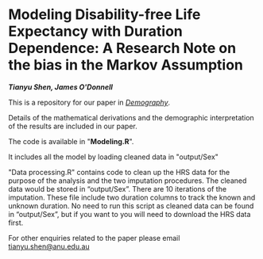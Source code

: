 # Modeling Disability-free Life Expectancy with Duration Dependence: A Research Note on the bias in the Markov Assumption 

***Tianyu Shen, James O'Donnell***

This is a repository for our paper in [*Demography*](https://doi.org/10.1215/00703370-11696463).

Details of the mathematical derivations and the demographic interpretation of the results are included in our paper.

The code is available in "**Modeling.R**".

It includes all the model by loading cleaned data in "output/Sex"

"Data processing.R" contains code to clean up the HRS data for the purpose of the analysis and the two imputation procedures. The cleaned data would be stored in “output/Sex”. There are 10 iterations of the imputation. These file include two duration columns to track the known and unknown duration. No need to run this script as cleaned data can be found in “output/Sex”, but if you want to you will need to download the HRS data first.

For other enquiries related to the paper please email tianyu.shen@anu.edu.au
